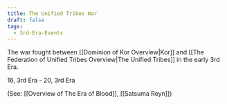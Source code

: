 ```yaml
---
title: The Unified Tribes War
draft: false
tags:
  - 3rd-Era-Events
---
```

The war fought between [[Dominion of Kor Overview|Kor]] and [[The Federation of Unified Tribes Overview|The Unified Tribes]] in the early 3rd Era.

16, 3rd Era - 20, 3rd Era

(See: [[Overview of The Era of Blood]], [[Satsuma Reyn]])